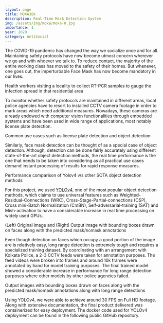 ```yaml
---
layout: page
title: MOXA10k
description: Real-Time Mask Detection System
img: /assets/img/moxa/moxa-0.jpg
importance: 1
year: 2020
category: AntiSocial
---
```


The COVID-19 pandemic has changed the way we socialize once and for all. Maintaining safety protocols have now become utmost concern wherever we go and with whoever we talk to. To reduce contact, the majority of the entire working class has moved to the safety of their homes. But whenever, one goes out, the imperturbable Face Mask has now become mandatory in our lives.

<div class="row justify-content-sm-center">
    <div class="col-sm-10 mt-3">
        <img class="img-fluid rounded z-depth-1" src="https://www.indiaspend.com/h-upload/2020/12/17/359858-covid-19-retrospective1600.jpg" alt="" title=""/>
    </div>
</div>
<div class="caption">
    Health workers visiting a locality to collect RT-PCR samples to gauge the infection spread in that residential area
</div>

To monitor whether safety protocols are maintained in different areas, local police agencies have to resort to installed CCTV camera footage in order to mark areas which need additional measures. Nowadays, these cameras are already endowed with computer vision functionalities through embedded systems and have been used in wide range of applications, most notably license plate detection.

<div class="row justify-content-sm-center">
    <div class="col-sm-6 mt-3">
        <img class="img-fluid rounded z-depth-1" src="https://sod.pixlab.io/images/out_plate.png" alt="" title=""/>
    </div>
    <div class="col-sm-6 mt-3">
        <img class="img-fluid rounded z-depth-1" src="https://learn.alwaysai.co/hubfs/object-dectection-4.jpg" alt="" title=""/>
    </div>
</div>
<div class="caption">
    Common use cases such as license plate detection and object detection
</div>

Similarly, face mask detection can be thought of as a special case of object detection. Although, detection can be done fairly accurately using different state-of-the-art object detection methods, the real time performance is the one that needs to be taken into considering as all practical use cases demand instant processing of results for rapid response measures.

<div class="row justify-content-sm-center">
    <div class="col-sm-8 mt-3">
        <img class="img-fluid rounded z-depth-1" src="https://user-images.githubusercontent.com/4096485/82835867-f1c62380-9ecd-11ea-9134-1598ed2abc4b.png" alt="" title=""/>
    </div>  
</div>
<div class="caption">
    Performance comparison of Yolov4 v/s other SOTA object detection methods
</div>

For this project, we used [YOLOv4](https://arxiv.org/abs/2004.10934), one of the most popular object detection methods, which claims to use universal features such as Weighted-Residual-Connections (WRC), Cross-Stage-Partial-connections (CSP), Cross mini-Batch Normalization (CmBN), Self-adversarial-training (SAT) and Mish-activation to have a considerable increase in real time processing on widely used GPUs.

<div class="row justify-content-sm-center">
    <div class="col-sm-6 mt-3">
        <img class="img-fluid rounded z-depth-1" src="{{ '/assets/img/moxa/moxa-1a.jpg' | relative_url }}" alt="" title=""/>
    </div>
    <div class="col-sm-6 mt-3">
        <img class="img-fluid rounded z-depth-1" src="{{ '/assets/img/moxa/moxa-1b.jpg' | relative_url }}" alt="" title=""/>
    </div>
</div>
<div class="caption">
    (Left) Original image and (Right) Output image with bounding boxes drawn on faces along with the predicted mask/nomask annotations
</div>

Even though detection on faces which occupy a good portion of the image are is relatively easy, long range detection is extremely tough and requires a specialized training dataset. By coordinating with an arrangement with Kolkata Police, a 2-3 CCTV feeds were taken for annotation purposes. The feed videos were broken into frames and around 10k frames were annotated by hand for model training purposes. The final trained model showed a considerable increase in performance for long range detection purposes where other models by other police agencies failed.

<div class="row justify-content-sm-center">
    <div class="col-sm-10 mt-3">
        <img class="img-fluid rounded z-depth-1" src="{{ '/assets/img/moxa/moxa-2a.jpg' | relative_url }}" alt="" title=""/>
    </div>
    <div class="col-sm-6 mt-3">
        <img class="img-fluid rounded z-depth-1" src="{{ '/assets/img/moxa/moxa-2b.jpg' | relative_url }}" alt="" title=""/>
    </div>
    <div class="col-sm-6 mt-3">
        <img class="img-fluid rounded z-depth-1" src="{{ '/assets/img/moxa/moxa-2c.jpg' | relative_url }}" alt="" title=""/>
    </div>
</div>
<div class="caption">
   Output images with bounding boxes drawn on faces along with the predicted mask/nomask annotations along with long range detections
</div>

Using YOLOv4, we were able to achieve around 30 FPS on Full HD footage.
Along with extensive documentation, the final product delivered was containerized for easy deployment. The docker code used for YOLOv4 deployment can be found in the following public GitHub repository.

<div class="row justify-content-sm-center">
    <div class="col-sm-5 mt-3">
        <a href="https://github.com/nathzi1505/yolov4-darknet-docker" target="_blank">
        <img class="img-fluid rounded z-depth-1" src="{{ '/assets/img/moxa/moxa-3.jpg' | relative_url }}" alt="" title=""/>
        </a>
    </div>
</div>
